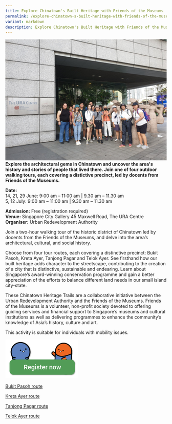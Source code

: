 ```yaml
---
title: Explore Chinatown's Built Heritage with Friends of the Museums
permalink: /explore-chinatown-s-built-heritage-with-friends-of-the-museums/
variant: markdown
description: Explore Chinatown's Built Heritage with Friends of the Museums
---
```

![](/images/Tours/URA_Explore_Chinatown_Built_Heritage.jpg)
**Explore the architectural gems in Chinatown and uncover the area's history and stories of people that lived there. Join one of four outdoor walking tours, each covering a distictive precinct, led by docents from Friends of the Museums.**

**Date:**  
14, 21, 29 June: 9:00 am – 11:00 am | 9.30 am – 11.30 am <br>
5, 12 July: 9:00 am – 11:00 am | 9.30 am – 11.30 am

**Admission:** Free (registration required)<br>
**Venue:** Singapore City Gallery 45 Maxwell Road, The URA Centre<br>
**Organiser:** Urban Redevelopment Authority


Join a two-hour walking tour of the historic district of Chinatown led by docents from the Friends of the Museums, and delve into the area’s architectural, cultural, and social history.&nbsp;

Choose from four tour routes, each covering a distinctive precinct: Bukit Pasoh, Kreta Ayer, Tanjong Pagar and Telok Ayer. See firsthand how our built heritage adds character to the streetscape, contributing to the creation of a city that is distinctive, sustainable and endearing. Learn about Singapore’s award-winning conservation programme and gain a better appreciation of the efforts to balance different land needs in our small island city-state.&nbsp;

These Chinatown Heritage Trails are a collaborative initiative between the Urban Redevelopment Authority and the Friends of the Museums. Friends of the Museums is a volunteer, non-profit society devoted to offering guiding services and financial support to Singapore’s museums and cultural institutions as well as delivering programmes to enhance the community’s knowledge of Asia’s history, culture and art.

This activity is suitable for individuals with mobility issues.

<img src="/images/gogreensg_website-32.png">

[Bukit Pasoh route](https://www.eventbrite.sg/e/chinatown-heritage-walks-bukit-pasoh-tickets-776151960407?aff=ebdsoporgprofile)

[Kreta Ayer route](https://www.eventbrite.sg/e/776751804557?aff=oddtdtcreator)

[Tanjong Pagar route](https://www.eventbrite.sg/e/chinatown-heritage-walks-tanjong-pagar-tickets-779197148647?aff=ebdsoporgprofile)&nbsp;

[Telok Ayer route](https://www.eventbrite.sg/e/chinatown-heritage-walks-telok-ayer-tickets-779198582937?aff=ebdsoporgprofile)


<style>
	.btn-link {
		display: inline-block;
	}
	a.btn-link[target="_blank"]:after {
	display: none;
}
	.btn-link > img {
		width: 100%;
	}
</style>